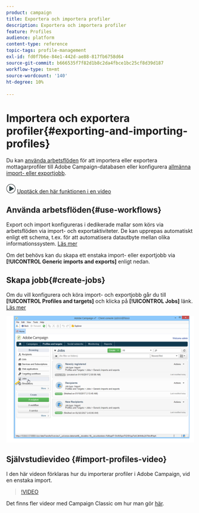 ```yaml
---
product: campaign
title: Exportera och importera profiler
description: Exportera och importera profiler
feature: Profiles
audience: platform
content-type: reference
topic-tags: profile-management
exl-id: fd0f7b6e-84e1-442d-ae88-817fb6758d64
source-git-commit: b666535f7f82d1b8c2da4fbce1bc25cf8d39d187
workflow-type: tm+mt
source-wordcount: '140'
ht-degree: 10%

---
```


# Importera och exportera profiler{#exporting-and-importing-profiles}



Du kan [använda arbetsflöden](#use-workflows) för att importera eller exportera mottagarprofiler till Adobe Campaign-databasen eller konfigurera [allmänna import- eller exportjobb](#create-jobs).

![](assets/do-not-localize/how-to-video.png) [Upptäck den här funktionen i en video](#import-profiles-video)

## Använda arbetsflöden{#use-workflows}

Export och import konfigureras i dedikerade mallar som körs via arbetsflöden via import- och exportaktiviteter. De kan upprepas automatiskt enligt ett schema, t.ex. för att automatisera datautbyte mellan olika informationssystem. [Läs mer](../../platform/using/import-export-workflows.md#best-practices-when-importing-data)

Om det behövs kan du skapa ett enstaka import- eller exportjobb via **[!UICONTROL Generic imports and exports]** enligt nedan.

## Skapa jobb{#create-jobs}

Om du vill konfigurera och köra import- och exportjobb går du till **[!UICONTROL Profiles and targets]** och klicka på **[!UICONTROL Jobs]** länk. [Läs mer](../../platform/using/about-generic-imports-exports.md)

![](assets/s_ncs_user_interface_import_link.png)


## Självstudievideo {#import-profiles-video}

I den här videon förklaras hur du importerar profiler i Adobe Campaign, vid en enstaka import.

>[!VIDEO](https://video.tv.adobe.com/v/25608?quality=12)

Det finns fler videor med Campaign Classic om hur man gör [här](https://experienceleague.adobe.com/docs/campaign-classic-learn/tutorials/overview.html?lang=sv).
